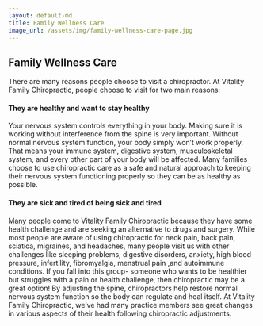 ```yaml
---
layout: default-md
title: Family Wellness Care
image_url: /assets/img/family-wellness-care-page.jpg
---
```


## Family Wellness Care

There are many reasons people choose to visit a chiropractor.  At Vitality Family Chiropractic, people choose to visit for two main reasons:

#### They are healthy and want to stay healthy

Your nervous system controls everything in your body.  Making sure it is working without interference from the spine is very important.  Without normal nervous system function, your body simply won’t work properly.  That means your immune system, digestive system, musculoskeletal system, and every other part of your body will be affected.  Many families choose to use chiropractic care as a safe and natural approach to keeping their nervous system functioning properly so they can be as healthy as possible.  

#### They are sick and tired of being sick and tired

Many people come to Vitality Family Chiropractic because they have some health challenge and are seeking an alternative to drugs and surgery.  While most people are aware of using chiropractic for neck pain, back pain, sciatica, migraines, and headaches, many people visit us with other challenges like sleeping problems, digestive disorders, anxiety, high blood pressure, infertility, fibromyalgia, menstrual pain ,and autoimmune conditions. If you fall into this group- someone who wants to be healthier but struggles with a pain or health challenge, then chiropractic may be a great option!  By adjusting the spine, chiropractors help restore normal nervous system function so the body can regulate and heal itself.  At Vitality Family Chiropractic, we’ve had many practice members see great changes in various aspects of their health following chiropractic adjustments.